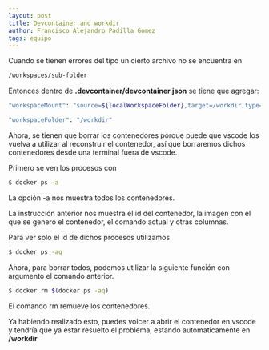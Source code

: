 ```yaml
---
layout: post
title: Devcontainer and workdir
author: Francisco Alejandro Padilla Gomez
tags: equipo
---
```

Cuando se tienen errores del tipo un cierto archivo no se encuentra en
```bash
/workspaces/sub-folder
```
Entonces dentro de **.devcontainer/devcontainer.json** se tiene que agregar:
```bash
"workspaceMount": "source=${localWorkspaceFolder},target=/workdir,type=bind",

"workspaceFolder": "/workdir"
```
Ahora, se tienen que borrar los contenedores porque puede que vscode los vuelva a utilizar al
reconstruir el contenedor, así que borraremos dichos contenedores desde una terminal fuera de
vscode.

Primero se ven los procesos con
```bash
$ docker ps -a
```
La opción -a nos muestra todos los contenedores.

La instrucción anterior nos muestra el id del contenedor, la imagen con el que se generó el
contenedor, el comando actual y otras columnas.

Para ver solo el id de dichos procesos utilizamos 
```bash
$ docker ps -aq
```
Ahora, para borrar todos, podemos utilizar la siguiente función con argumento el comando anterior.
```bash
$ docker rm $(docker ps -aq)
```
El comando rm remueve los contenedores.

Ya habiendo realizado esto, puedes volcer a abrir el contenedor en vscode y tendría que ya estar
resuelto el problema, estando automaticamente en **/workdir**